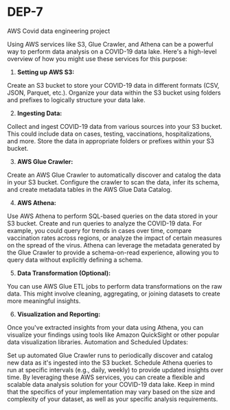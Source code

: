 # DEP-7
AWS Covid data engineering project

Using AWS services like S3, Glue Crawler, and Athena can be a powerful way to perform data analysis on a COVID-19 data lake. Here's a high-level overview of how you might use these services for this purpose:

1. **Setting up AWS S3:**

Create an S3 bucket to store your COVID-19 data in different formats (CSV, JSON, Parquet, etc.).
Organize your data within the S3 bucket using folders and prefixes to logically structure your data lake.

2. **Ingesting Data:**

Collect and ingest COVID-19 data from various sources into your S3 bucket. This could include data on cases, testing, vaccinations, hospitalizations, and more.
Store the data in appropriate folders or prefixes within your S3 bucket.

3. **AWS Glue Crawler:**

Create an AWS Glue Crawler to automatically discover and catalog the data in your S3 bucket.
Configure the crawler to scan the data, infer its schema, and create metadata tables in the AWS Glue Data Catalog.

4. **AWS Athena:**

Use AWS Athena to perform SQL-based queries on the data stored in your S3 bucket.
Create and run queries to analyze the COVID-19 data. For example, you could query for trends in cases over time, compare vaccination rates across regions, or analyze the impact of certain measures on the spread of the virus.
Athena can leverage the metadata generated by the Glue Crawler to provide a schema-on-read experience, allowing you to query data without explicitly defining a schema.

5. **Data Transformation (Optional):**

You can use AWS Glue ETL jobs to perform data transformations on the raw data. This might involve cleaning, aggregating, or joining datasets to create more meaningful insights.

6. **Visualization and Reporting:**

Once you've extracted insights from your data using Athena, you can visualize your findings using tools like Amazon QuickSight or other popular data visualization libraries.
Automation and Scheduled Updates:

Set up automated Glue Crawler runs to periodically discover and catalog new data as it's ingested into the S3 bucket.
Schedule Athena queries to run at specific intervals (e.g., daily, weekly) to provide updated insights over time.
By leveraging these AWS services, you can create a flexible and scalable data analysis solution for your COVID-19 data lake. Keep in mind that the specifics of your implementation may vary based on the size and complexity of your dataset, as well as your specific analysis requirements.
